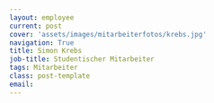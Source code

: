 ```yaml
---
layout: employee
current: post
cover: 'assets/images/mitarbeiterfotos/krebs.jpg'
navigation: True
title: Simon Krebs
job-title: Studentischer Mitarbeiter
tags: Mitarbeiter
class: post-template
email: 
---
```

